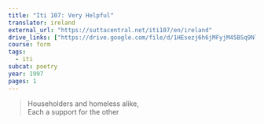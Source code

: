```yaml
---
title: "Iti 107: Very Helpful"
translator: ireland
external_url: "https://suttacentral.net/iti107/en/ireland"
drive_links: ["https://drive.google.com/file/d/1HEsezj6h6jMFyjM45BSq9NlK_Mi-CR3R/view?usp=drivesdk"]
course: form
tags:
  - iti
subcat: poetry
year: 1997
pages: 1
---
```


> Householders and homeless alike,  
Each a support for the other
